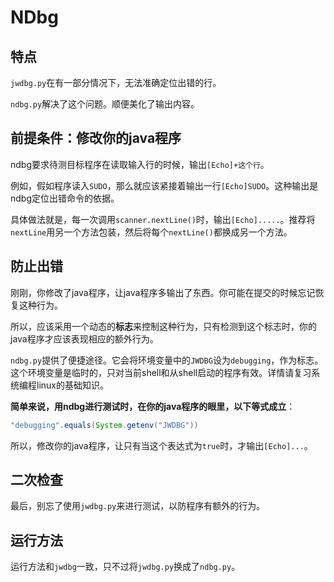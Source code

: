 # NDbg

## 特点
`jwdbg.py`在有一部分情况下，无法准确定位出错的行。

`ndbg.py`解决了这个问题。顺便美化了输出内容。

## 前提条件：修改你的java程序
ndbg要求待测目标程序在读取输入行的时候，输出`[Echo]+这个行`。

例如，假如程序读入`SUDO`，那么就应该紧接着输出一行`[Echo]SUDO`。这种输出是ndbg定位出错命令的依据。

具体做法就是，每一次调用`scanner.nextLine()`时，输出`[Echo].....`。推荐将`nextLine`用另一个方法包装，然后将每个`nextLine()`都换成另一个方法。

## 防止出错
刚刚，你修改了java程序，让java程序多输出了东西。你可能在提交的时候忘记恢复这种行为。

所以，应该采用一个动态的**标志**来控制这种行为，只有检测到这个标志时，你的java程序才应该表现相应的额外行为。

`ndbg.py`提供了便捷途径。它会将环境变量中的`JWDBG`设为`debugging`，作为标志。这个环境变量是临时的，只对当前shell和从shell启动的程序有效。详情请复习系统编程linux的基础知识。

**简单来说，用ndbg进行测试时，在你的java程序的眼里，以下等式成立**：
```java
"debugging".equals(System.getenv("JWDBG"))
```

所以，修改你的java程序，让只有当这个表达式为`true`时，才输出`[Echo]...`。

## 二次检查
最后，别忘了使用`jwdbg.py`来进行测试，以防程序有额外的行为。

## 运行方法
运行方法和`jwdbg`一致，只不过将`jwdbg.py`换成了`ndbg.py`。